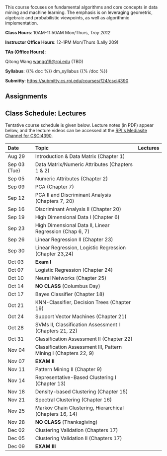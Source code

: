 <!--
.. title: CSCI4390-6390 Data Mining
.. slug: datamining
.. date: 2024-08-09 09:00:31 UTC-04:00
.. tags:
.. category:
.. link:
.. description:
.. has_math: True
.. type: text
-->

This course focuses on fundamental algorithms and core concepts in data
mining and machine learning. The emphasis is on leveraging geometric,
algebraic and probabilistic viewpoints, as well as algorithmic implementation.

**Class Hours**: 10AM-11:50AM Mon/Thurs, *Troy 2012*

**Instructor Office Hours**: 12-1PM Mon/Thurs (Lally 209)

**TAs (Office Hours)**:

Qitong Wang <wangq19@rpi.edu> (TBD)



**Syllabus**: {{% doc %}} dm_syllabus {{% /doc %}}

**Submitty**: <https://submitty.cs.rpi.edu/courses/f24/csci4390>

## Assignments


## Class Schedule: Lectures

Tentative course schedule is given below. Lecture notes (in PDF) appear
below, and the lecture videos can be accessed at the [RPI's Mediasite
Channel for CSCI4390](https://mediasite.mms.rpi.edu/mediasite/Channel/767768c56dfd4c369c7684562d475b815f).

| Date | Topic | Lectures |
| :--- | :---  | ---: |
|  Aug 29 |  Introduction & Data Matrix (Chapter 1) | |
|  Sep 03 (Tue) |  Data Matrix/Numeric Attributes (Chapters 1 & 2) ||
|  Sep 05 | Numeric Attributes (Chapter 2) ||
|  Sep 09 |  PCA (Chapter 7)||
|  Sep 12 |  PCA II and Discriminant Analysis (Chapters 7, 20)  ||
|  Sep 16 |  Discriminant Analysis II (Chapter 20) ||
|  Sep 19 |  High Dimensional Data I (Chapter 6) ||
|  Sep 23 |  High Dimensional Data II, Linear Regression (Chap 6, 7) ||
|  Sep 26 |  Linear Regression II (Chapter 23) ||
|  Sep 30 |  Linear Regression, Logistic Regression  (Chapter 23,24)  ||
|  Oct 03 |  **Exam I** ||
|  Oct 07 |  Logistic Regression (Chapter 24) ||
|  Oct 10 |  Neural Networks (Chapter 25)  ||
|  Oct 14 |  **NO CLASS** (Columbus Day) ||
|  Oct 17 |  Bayes Classifier (Chapter 18) ||
|  Oct 21 |  KNN-Classifier, Decision Trees (Chapter 19) ||
|  Oct 24 |  Support Vector Machines (Chapter 21) ||
|  Oct 28 |  SVMs II, Classification Assessment I (Chapters 21, 22)||
|  Oct 31 |  Classification Assessment II (Chapter 22)||
|  Nov 04 |  Classification Assessment III, Pattern Mining I (Chapters 22, 9)||
|  Nov 07 |  **EXAM II**  ||
|  Nov 11 |  Pattern Mining II (Chapter 9)  ||
|  Nov 14 |  Representative-Based Clustering I (Chapter 13) ||
|  Nov 18 |  Density-based Clustering (Chapter 15)  ||
|  Nov 21 |  Spectral Clustering (Chapter 16)  ||
|  Nov 25 |  Markov Chain Clustering, Hierarchical (Chapters 16, 14) ||
|  Nov 28 |  **NO CLASS** (Thanksgiving) ||
|  Dec 02 |  Clustering Validation (Chapters 17)  ||
|  Dec 05 |  Clustering Validation II (Chapters 17)  ||
|  Dec 09 |  **EXAM III** ||
